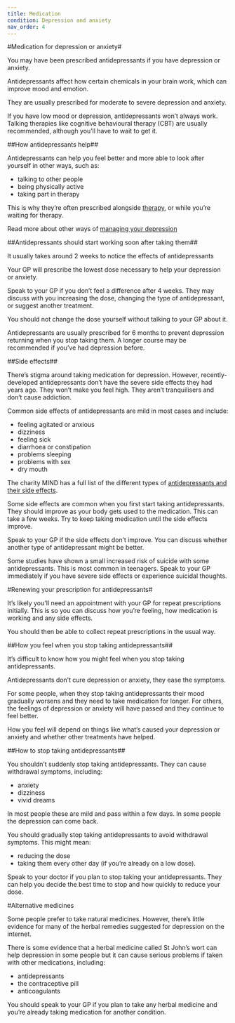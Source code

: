 ```yaml
---
title: Medication
condition: Depression and anxiety
nav_order: 4
---
```


#Medication for depression or anxiety#

You may have been prescribed antidepressants if you have depression or anxiety.

Antidepressants affect how certain chemicals in your brain work, which can improve mood and emotion.

They are usually prescribed for moderate to severe depression and anxiety.

If you have low mood or depression, antidepressants won’t always work. Talking therapies like cognitive behavioural therapy (CBT) are usually recommended, although you’ll have to wait to get it.

##How antidepressants help##

Antidepressants can help you feel better and more able to look after yourself in other ways, such as:

- talking to other people
- being physically active
- taking part in therapy

This is why they’re often prescribed alongside [therapy](/getting-therapy), or while you’re waiting for therapy.

Read more about other ways of [managing your depression](/managing-depression-and-anxiety)

##Antidepressants should start working soon after taking them##

<div class="notice">
  <p>
    It usually takes around 2 weeks to notice the effects of antidepressants
  </p>
</div>

Your GP will prescribe the lowest dose necessary to help your depression or anxiety.

Speak to your GP if you don’t feel a difference after 4 weeks. They may discuss with you
increasing the dose, changing the type of antidepressant, or suggest another treatment. 

You should not change the dose yourself without talking to your GP about it.

Antidepressants are usually prescribed for 6 months to prevent depression returning when you stop taking them.  A longer course may be recommended if you’ve had depression before.

##Side effects##

There’s stigma around taking medication for depression. However, recently-developed antidepressants don’t have the severe side effects they had years ago. They won’t make you feel high. They aren’t tranquilisers and don’t cause addiction.

Common side effects of antidepressants are mild in most cases and include:

- feeling agitated or anxious
- dizziness
- feeling sick
- diarrhoea or constipation
- problems sleeping
- problems with sex
- dry mouth

The charity MIND has a full list of the different types of [antidepressants and their side effects](http://www.mind.org.uk/information-support/drugs-and-treatments/antidepressants-a-z.aspx).

Some side effects are common when you first start taking antidepressants. They should improve as your body gets used to the medication. This can take a few weeks.  Try to keep taking medication until the side effects improve.

Speak to your GP if the side effects don’t improve. You can discuss whether another type of antidepressant might be better.

Some studies have shown a small increased risk of suicide with some antidepressants. This is most common in teenagers. Speak to your GP immediately if you have severe side effects or experience suicidal thoughts.

#Renewing your prescription for antidepressants#

It’s likely you'll need an appointment with your GP for repeat prescriptions initially. This is so you can discuss how you’re feeling, how medication is working and any side effects.

You should then be able to collect repeat prescriptions in the usual way.

##How you feel when you stop taking antidepressants##

It’s difficult to know how you might feel when you stop taking antidepressants.

Antidepressants don’t cure depression or anxiety, they ease the symptoms.

For some people, when they stop taking antidepressants their mood gradually worsens and they need to take medication for longer. For others, the feelings of depression or anxiety will have passed and they continue to feel better.

How you feel will depend on things like what’s caused your depression or anxiety and whether other treatments have helped.

##How to stop taking antidepressants##

You shouldn’t suddenly stop taking antidepressants. They can cause withdrawal symptoms, including:

- anxiety
- dizziness
- vivid dreams

In most people these are mild and pass within a few days. In some people the depression can come back.

You should gradually stop taking antidepressants to avoid withdrawal symptoms. This might mean:

- reducing the dose
- taking them every other day (if you’re already on a low dose).

<div class="notice">
  <p>
    Speak to your doctor if you plan to stop taking your antidepressants. They can help you decide the best time to stop and how quickly to reduce your dose.
  </p>
</div>

#Alternative medicines

Some people prefer to take natural medicines. However, there’s little evidence for many of the herbal remedies suggested for depression on the internet.

There is some evidence that a herbal medicine called St John’s wort can help depression in some people but it can cause serious problems if taken with other medications, including:

- antidepressants
- the contraceptive pill
- anticoagulants

You should speak to your GP if you plan to take any herbal medicine and you’re already taking medication for another condition.
